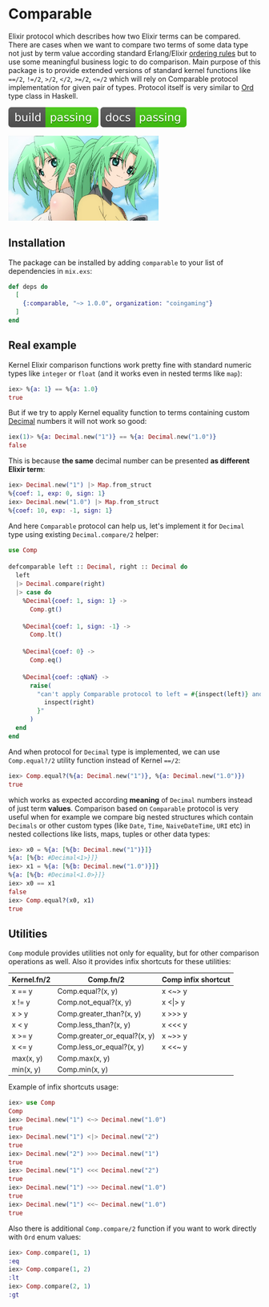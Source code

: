 # Comparable

Elixir protocol which describes how two Elixir terms can be compared. There are cases when we want to compare two terms of some data type not just by term value according standard Erlang/Elixir [ordering rules](https://hexdocs.pm/elixir/operators.html#term-ordering) but to use some meaningful business logic to do comparison. Main purpose of this package is to provide extended versions of standard kernel functions like `==/2`, `!=/2`, `>/2`, `</2`, `>=/2`, `<=/2` which will rely on Comparable protocol implementation for given pair of types. Protocol itself is very similar to [Ord](http://hackage.haskell.org/package/base-4.12.0.0/docs/Data-Ord.html) type class in Haskell.

[![Hex](https://raw.githubusercontent.com/tim2CF/static-asserts/master/build-passing.svg?sanitize=true)](https://hex.pm/packages/coingaming/comparable/)
[![Documentation](https://raw.githubusercontent.com/tim2CF/static-asserts/master/documentation-passing.svg?sanitize=true)](https://coingaming.hexdocs.pm/comparable/)

<img src="priv/img/logo.png" width="300"/>

## Installation

The package can be installed
by adding `comparable` to your list of dependencies in `mix.exs`:

```elixir
def deps do
  [
    {:comparable, "~> 1.0.0", organization: "coingaming"}
  ]
end
```

## Real example

Kernel Elixir comparison functions work pretty fine with standard numeric types like `integer` or `float` (and it works even in nested terms like `map`):

```elixir
iex> %{a: 1} == %{a: 1.0}
true
```

But if we try to apply Kernel equality function to terms containing custom [Decimal](https://hex.pm/packages/decimal) numbers it will not work so good:

```elixir
iex(1)> %{a: Decimal.new("1")} == %{a: Decimal.new("1.0")}
false
```

This is because **the same** decimal number can be presented **as different Elixir term**:

```elixir
iex> Decimal.new("1") |> Map.from_struct
%{coef: 1, exp: 0, sign: 1}
iex> Decimal.new("1.0") |> Map.from_struct
%{coef: 10, exp: -1, sign: 1}
```

And here `Comparable` protocol can help us, let's implement it for `Decimal` type using existing `Decimal.compare/2` helper:

```elixir
use Comp

defcomparable left :: Decimal, right :: Decimal do
  left
  |> Decimal.compare(right)
  |> case do
    %Decimal{coef: 1, sign: 1} ->
      Comp.gt()

    %Decimal{coef: 1, sign: -1} ->
      Comp.lt()

    %Decimal{coef: 0} ->
      Comp.eq()

    %Decimal{coef: :qNaN} ->
      raise(
        "can't apply Comparable protocol to left = #{inspect(left)} and right = #{
          inspect(right)
        }"
      )
  end
end
```

And when protocol for `Decimal` type is implemented, we can use `Comp.equal?/2` utility function instead of Kernel `==/2`:

```elixir
iex> Comp.equal?(%{a: Decimal.new("1")}, %{a: Decimal.new("1.0")})
true
```

which works as expected according **meaning** of `Decimal` numbers instead of just term **values**. Comparison based on  `Comparable` protocol is very useful when for example we compare big nested structures which contain `Decimals` or other custom types (like `Date`, `Time`, `NaiveDateTime`, `URI` etc) in nested collections like lists, maps, tuples or other data types:

```elixir
iex> x0 = %{a: [%{b: Decimal.new("1")}]}
%{a: [%{b: #Decimal<1>}]}
iex> x1 = %{a: [%{b: Decimal.new("1.0")}]}
%{a: [%{b: #Decimal<1.0>}]}
iex> x0 == x1
false
iex> Comp.equal?(x0, x1)
true
```

## Utilities

`Comp` module provides utilities not only for equality, but for other comparison operations as well. Also it provides infix shortcuts for these utilities:

| Kernel.fn/2 | Comp.fn/2 | Comp infix shortcut |
|-------------|-----------|---------------------|
| x == y | Comp.equal?(x, y) | x <~> y |
| x != y | Comp.not_equal?(x, y) | x <&#124;> y |
| x > y | Comp.greater_than?(x, y) | x >>> y |
| x < y | Comp.less_than?(x, y) | x <<< y |
| x >= y | Comp.greater_or_equal?(x, y) | x ~>> y |
| x <= y | Comp.less_or_equal?(x, y) | x <<~ y |
| max(x, y) | Comp.max(x, y) |
| min(x, y) | Comp.min(x, y) |

Example of infix shortcuts usage:

```elixir
iex> use Comp
Comp
iex> Decimal.new("1") <~> Decimal.new("1.0")
true
iex> Decimal.new("1") <|> Decimal.new("2")
true
iex> Decimal.new("2") >>> Decimal.new("1")
true
iex> Decimal.new("1") <<< Decimal.new("2")
true
iex> Decimal.new("1") ~>> Decimal.new("1.0")
true
iex> Decimal.new("1") <<~ Decimal.new("1.0")
true
```

Also there is additional `Comp.compare/2` function if you want to work directly with `Ord` enum values:

```elixir
iex> Comp.compare(1, 1)
:eq
iex> Comp.compare(1, 2)
:lt
iex> Comp.compare(2, 1)
:gt
```
